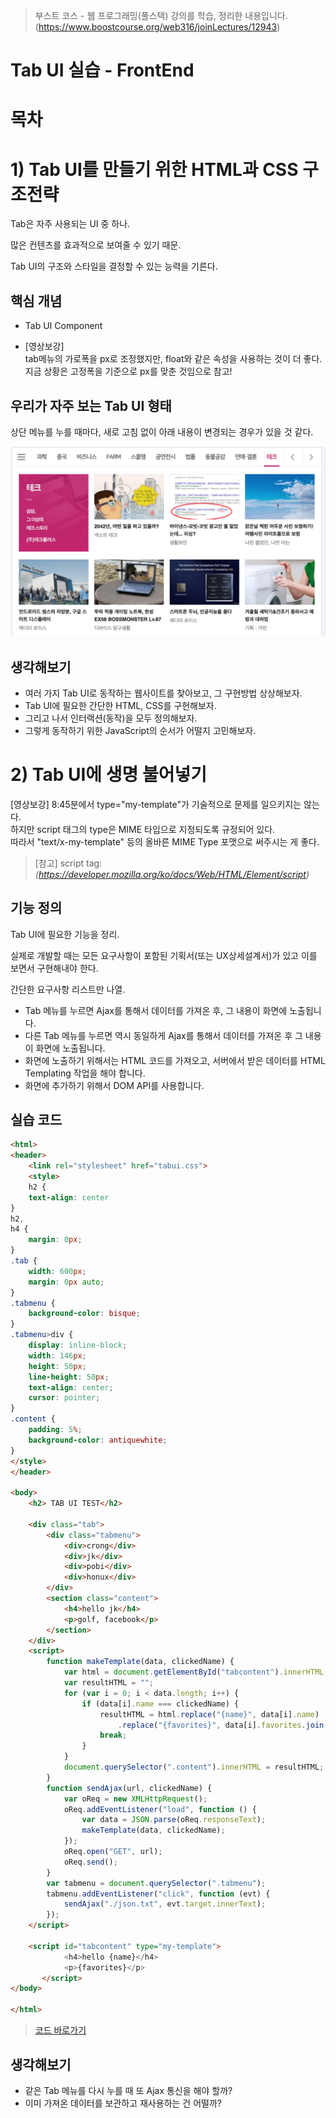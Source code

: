 > 부스트 코스 - 웹 프로그래밍(풀스택) 강의를 학습, 정리한 내용입니다. (https://www.boostcourse.org/web316/joinLectures/12943)

# Tab UI 실습 - FrontEnd
# 목차

# 1) Tab UI를 만들기 위한 HTML과 CSS 구조전략
Tab은 자주 사용되는 UI 중 하나.  

많은 컨텐츠를 효과적으로 보여줄 수 있기 때문.

Tab UI의 구조와 스타일을 결정할 수 있는 능력을 기른다.

## 핵심 개념
* Tab UI Component
 
* [영상보강]  
tab메뉴의 가로폭을 px로 조정했지만, float와 같은 속성을 사용하는 것이 더 좋다.  
지금 상황은 고정폭을 기준으로 px를 맞춘 것임으로 참고!

## 우리가 자주 보는 Tab UI 형태

상단 메뉴를 누를 때마다, 새로 고침 없이 아래 내용이 변경되는 경우가 있을 것 같다.

![Tab_UI_image](image/Tab_UI_image.png)

## 생각해보기
* 여러 가지 Tab UI로 동작하는 웹사이트를 찾아보고, 그 구현방법 상상해보자.  
* Tab UI에 필요한 간단한 HTML, CSS를 구현해보자.  
* 그리고 나서 인터랙션(동작)을 모두 정의해보자.  
* 그렇게 동작하기 위한 JavaScript의 순서가 어떨지 고민해보자.   


# 2) Tab UI에 생명 불어넣기
[영상보강]
8:45분에서 type="my-template"가 기술적으로 문제를 일으키지는 않는다.  
하지만 script 태그의 type은 MIME 타입으로 지정되도록 규정되어 있다.  
따라서 "text/x-my-template" 등의 올바른 MIME Type 포맷으로 써주시는 게 좋다.  

> [참고] script tag: *(https://developer.mozilla.org/ko/docs/Web/HTML/Element/script)*

## 기능 정의
Tab UI에 필요한 기능을 정리.

실제로 개발할 때는 모든 요구사항이 포함된 기획서(또는 UX상세설계서)가 있고 이를 보면서 구현해내야 한다. 

간단한 요구사항 리스트만 나열.

* Tab 메뉴를 누르면 Ajax를 통해서 데이터를 가져온 후, 그 내용이 화면에 노출됩니다.
* 다른 Tab 메뉴를 누르면 역시 동일하게 Ajax를 통해서 데이터를 가져온 후 그 내용이 화면에 노출됩니다.
* 화면에 노출하기 위해서는 HTML 코드를 가져오고, 서버에서 받은 데이터를 HTML Templating 작업을 해야 합니다.
* 화면에 추가하기 위해서 DOM API를 사용합니다.

## 실습 코드
```html
<html>
<header>
    <link rel="stylesheet" href="tabui.css">
    <style>
    h2 {
    text-align: center
}
h2,
h4 {
    margin: 0px;
}
.tab {
    width: 600px;
    margin: 0px auto;
}
.tabmenu {
    background-color: bisque;
}
.tabmenu>div {
    display: inline-block;
    width: 146px;
    height: 50px;
    line-height: 50px;
    text-align: center;
    cursor: pointer;
}
.content {
    padding: 5%;
    background-color: antiquewhite;
}
</style>
</header>

<body>
    <h2> TAB UI TEST</h2>

    <div class="tab">
        <div class="tabmenu">
            <div>crong</div>
            <div>jk</div>
            <div>pobi</div>
            <div>honux</div>
        </div>
        <section class="content">
            <h4>hello jk</h4>
            <p>golf, facebook</p>
        </section>
    </div>
    <script>
        function makeTemplate(data, clickedName) {
            var html = document.getElementById("tabcontent").innerHTML;
            var resultHTML = "";
            for (var i = 0; i < data.length; i++) {
                if (data[i].name === clickedName) {
                    resultHTML = html.replace("{name}", data[i].name)
                        .replace("{favorites}", data[i].favorites.join(" "));
                    break;
                }
            }
            document.querySelector(".content").innerHTML = resultHTML;
        }
        function sendAjax(url, clickedName) {
            var oReq = new XMLHttpRequest();
            oReq.addEventListener("load", function () {
                var data = JSON.parse(oReq.responseText);
                makeTemplate(data, clickedName);
            });
            oReq.open("GET", url);
            oReq.send();
        }
        var tabmenu = document.querySelector(".tabmenu");
        tabmenu.addEventListener("click", function (evt) {
            sendAjax("./json.txt", evt.target.innerText);
        });
    </script>

    <script id="tabcontent" type="my-template">
            <h4>hello {name}</h4>
            <p>{favorites}</p>
       </script>
</body>

</html>
```
>[코드 바로가기](https://gist.github.com/crongro/291c5555b63a0afa41960e09d0173e06)

## 생각해보기
* 같은 Tab 메뉴를 다시 누를 때 또 Ajax 통신을 해야 할까?
* 이미 가져온 데이터를 보관하고 재사용하는 건 어떨까? 